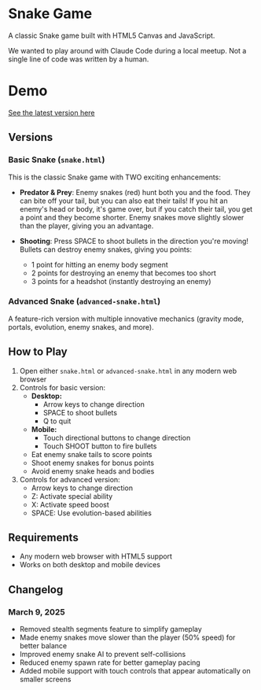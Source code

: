# Snake Game

A classic Snake game built with HTML5 Canvas and JavaScript.

We wanted to play around with Claude Code during a local meetup. Not a single line of code was written by a human.

# Demo

[See the latest version here](https://rux-one.github.io/claude-sonnet-snake-game)

## Versions

### Basic Snake (`snake.html`)
This is the classic Snake game with TWO exciting enhancements:

- **Predator & Prey**: Enemy snakes (red) hunt both you and the food. They can bite off your tail, but you can also eat their tails! If you hit an enemy's head or body, it's game over, but if you catch their tail, you get a point and they become shorter. Enemy snakes move slightly slower than the player, giving you an advantage.

- **Shooting**: Press SPACE to shoot bullets in the direction you're moving! Bullets can destroy enemy snakes, giving you points:
  - 1 point for hitting an enemy body segment
  - 2 points for destroying an enemy that becomes too short
  - 3 points for a headshot (instantly destroying an enemy)

### Advanced Snake (`advanced-snake.html`)
A feature-rich version with multiple innovative mechanics (gravity mode, portals, evolution, enemy snakes, and more).

## How to Play
1. Open either `snake.html` or `advanced-snake.html` in any modern web browser
2. Controls for basic version:
   - **Desktop:**
     - Arrow keys to change direction
     - SPACE to shoot bullets
     - Q to quit
   - **Mobile:**
     - Touch directional buttons to change direction
     - Touch SHOOT button to fire bullets
   - Eat enemy snake tails to score points
   - Shoot enemy snakes for bonus points
   - Avoid enemy snake heads and bodies
3. Controls for advanced version:
   - Arrow keys to change direction
   - Z: Activate special ability
   - X: Activate speed boost
   - SPACE: Use evolution-based abilities

## Requirements
- Any modern web browser with HTML5 support
- Works on both desktop and mobile devices

## Changelog

### March 9, 2025
- Removed stealth segments feature to simplify gameplay
- Made enemy snakes move slower than the player (50% speed) for better balance
- Improved enemy snake AI to prevent self-collisions
- Reduced enemy spawn rate for better gameplay pacing
- Added mobile support with touch controls that appear automatically on smaller screens